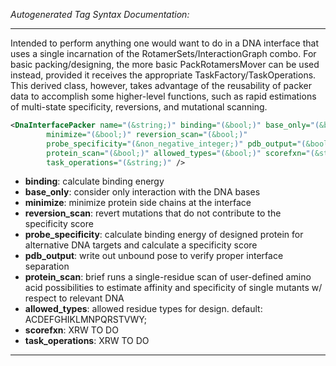 <!-- THIS IS AN AUTOGENERATED FILE: Don't edit it directly, instead change the schema definition in the code itself. -->

_Autogenerated Tag Syntax Documentation:_

---
Intended to perform anything one would want to do in a DNA interface that uses a single incarnation of the RotamerSets/InteractionGraph combo. For basic packing/designing, the more basic PackRotamersMover can be used instead, provided it receives the appropriate TaskFactory/TaskOperations. This derived class, however, takes advantage of the reusability of packer data to accomplish some higher-level functions, such as rapid estimations of multi-state specificity, reversions, and mutational scanning.

```xml
<DnaInterfacePacker name="(&string;)" binding="(&bool;)" base_only="(&bool;)"
        minimize="(&bool;)" reversion_scan="(&bool;)"
        probe_specificity="(&non_negative_integer;)" pdb_output="(&bool;)"
        protein_scan="(&bool;)" allowed_types="(&bool;)" scorefxn="(&string;)"
        task_operations="(&string;)" />
```

-   **binding**: calculate binding energy
-   **base_only**: consider only interaction with the DNA bases
-   **minimize**: minimize protein side chains at the interface
-   **reversion_scan**: revert mutations that do not contribute to the specificity score
-   **probe_specificity**: calculate binding energy of designed protein for alternative DNA targets and calculate a specificity score
-   **pdb_output**: write out unbound pose to verify proper interface separation
-   **protein_scan**: brief runs a single-residue scan of user-defined amino acid possibilities to estimate affinity and specificity of single mutants w/ respect to relevant DNA
-   **allowed_types**: allowed residue types for design. default: ACDEFGHIKLMNPQRSTVWY;
-   **scorefxn**: XRW TO DO
-   **task_operations**: XRW TO DO

---
